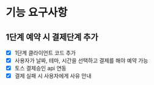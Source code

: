 # 기능 요구사항

## 1단계 예약 시 결제단계 추가
- [x] 1단계 클라이언트 코드 추가
- [x] 사용자가 날짜, 테마, 시간을 선택하고 결제를 해야 예약 가능
- [x] 토스 결제승인 api 연동
- [x] 결제 실패 시 사용자에게 사유 안내
